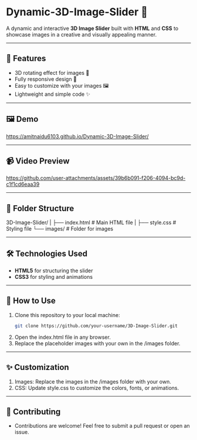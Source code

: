 # Dynamic-3D-Image-Slider 🎡 

A dynamic and interactive **3D Image Slider** built with **HTML** and **CSS** to showcase images in a creative and visually appealing manner.  

---

## 🚀 Features  
- 3D rotating effect for images 🎥  
- Fully responsive design 📱  
- Easy to customize with your images 🖼️  
- Lightweight and simple code ✨  

---

## 🖼️ Demo  
https://amitnaidu6103.github.io/Dynamic-3D-Image-Slider/

---

## 📹 Video Preview  
https://github.com/user-attachments/assets/39b6b091-f206-4094-bc9d-c1f1cd6eaa39

---

## 📁 Folder Structure  
3D-Image-Slider/
|  ├── index.html # Main HTML file 
|  ├── style.css # Styling file 
└── images/ # Folder for images


---

## 🛠️ Technologies Used  
- **HTML5** for structuring the slider  
- **CSS3** for styling and animations  

---

## 🔧 How to Use  

1. Clone this repository to your local machine:  
   ```bash
   git clone https://github.com/your-username/3D-Image-Slider.git
2. Open the index.html file in any browser.
3. Replace the placeholder images with your own in the /images folder.

---

## ✨ Customization
1. Images: Replace the images in the /images folder with your own.
2. CSS: Update style.css to customize the colors, fonts, or animations.

---

## 🤝 Contributing
- Contributions are welcome! Feel free to submit a pull request or open an issue.
